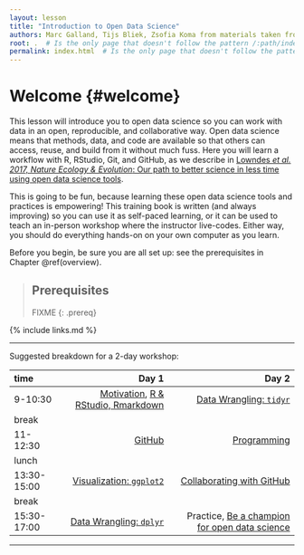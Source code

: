 ```yaml
---
layout: lesson
title: "Introduction to Open Data Science"
authors: Marc Galland, Tijs Bliek, Zsofia Koma from materials taken from "The Ocean Health Index Team"
root: .  # Is the only page that doesn't follow the pattern /:path/index.html
permalink: index.html  # Is the only page that doesn't follow the pattern /:path/index.html
---
```

# Welcome {#welcome}

This lesson will introduce you to open data science so you can work with data in an open, reproducible, and collaborative way. Open data science means that methods, data, and code are available so that others can access, reuse, and build from it without much fuss. Here you will learn a workflow with R, RStudio, Git, and GitHub, as we describe in [Lowndes *et al. 2017, Nature Ecology & Evolution*: Our path to better science in less time using open data science tools](https://www.nature.com/articles/s41559-017-0160).

This is going to be fun, because learning these open data science tools and practices is empowering! This training book is written (and always improving) so you can use it as self-paced learning, or it can be used to teach an in-person workshop where the instructor live-codes. Either way, you should do everything hands-on on your own computer as you learn. 

Before you begin, be sure you are all set up: see the prerequisites in Chapter \@ref(overview). 

<!-- this is an html comment -->

> ## Prerequisites
>
> FIXME
{: .prereq}

{% include links.md %}

--- 

Suggested breakdown for a 2-day workshop: 

|time       |      Day 1|      Day 2|
|:----------|----------:|----------:|
|9-10:30    |  [Motivation](#overview), [R & RStudio, Rmarkdown](#rstudio) |  [Data Wrangling: `tidyr`](#tidyr) |
|break      |  | |
|11-12:30   | [GitHub](#github) | [Programming](#programming) |
|lunch      |  ||
|13:30-15:00 |  [Visualization: `ggplot2`](#ggplot2) | [Collaborating with GitHub](#collaborating) |
|break      |  |  |
|15:30-17:00 |  [Data Wrangling: `dplyr`](#dplyr) | Practice, [Be a champion for open data science](#champion) |

----



